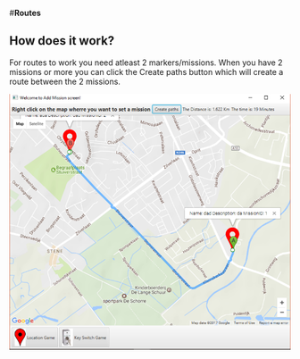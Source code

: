 

#**Routes**
## **How does it work?**

For routes to work you need atleast 2 markers/missions.
When you have 2 missions or more you can click the Create paths button which will create a route between the 2 missions. 



![](/assets/route1.png)

